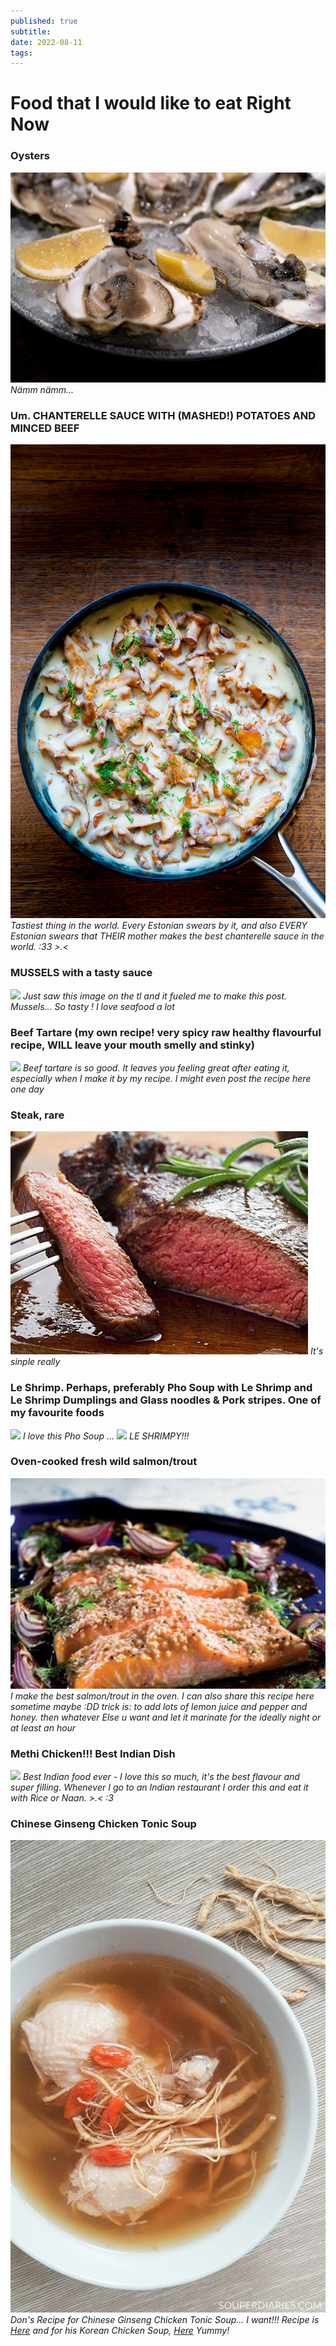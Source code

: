 ```yaml
---
published: true
subtitle:
date: 2022-08-11
tags:
---
```



# Food that I would like to eat Right Now

### Oysters
![](/images/oysters.png)
*Nämm nämm...*

### Um. CHANTERELLE SAUCE WITH (MASHED!) POTATOES AND MINCED BEEF
![](/images/chanterellesauce.png)
*Tastiest thing in the world. Every Estonian swears by it, and also EVERY Estonian swears that THEIR mother makes the best chanterelle sauce in the world. :33 >.<*

### MUSSELS with a tasty sauce
![](/images/musselsinsauce.png) 
*Just saw this image on the tl and it fueled me to make this post. Mussels... So tasty ! I love seafood a lot*

### Beef Tartare (my own recipe! very spicy raw healthy flavourful recipe, WILL leave your mouth smelly and stinky) 
![](/images/beeftartare.png) *Beef tartare is so good. It leaves you feeling great after eating it, especially when I make it by my recipe. I might even post the recipe here one day*

### Steak, rare
![](/images/steakrare.png) 
*It's sinple really*

### Le Shrimp. Perhaps, preferably Pho Soup with Le Shrimp and Le Shrimp Dumplings and Glass noodles & Pork stripes. One of my favourite foods 
![](/images/pholovers.png) 
*I love this Pho Soup ...*
![](/images/leshrimp.png)
*LE SHRIMPY!!!*

### Oven-cooked fresh wild salmon/trout
![](/images/ovensalmon.png)
*I make the best salmon/trout in the oven. I can also share this recipe here sometime maybe :DD trick is: to add lots of lemon juice and pepper and honey. then whatever Else u want and let it marinate for the ideally night or at least an hour*

### Methi Chicken!!! Best Indian Dish

![](/images/methichicken.png)
*Best Indian food ever - I love this so much, it's the best flavour and super filling. Whenever I go to an Indian restaurant I order this and eat it with Rice or Naan. >.< :3*

### Chinese Ginseng Chicken Tonic Soup

![](/images/chickensoup.png)
*Don's Recipe for Chinese Ginseng Chicken Tonic Soup... I want!!! Recipe is [Here](https://remiliaexocore.netlify.app/journal/chinese-ginseng-chicken-tonic-soup/) and for his Korean Chicken Soup, [Here](https://remiliaexocore.netlify.app/journal/korean-ginseng-chicken-soup/) Yummy!*